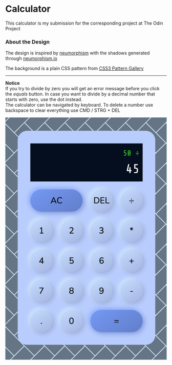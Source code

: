 # Calculator

This calculator is my submission for the corresponding project at The Odin Project

### About the Design
The design is inspired by [neumorphism](https://uxdesign.cc/neumorphism-in-user-interfaces-b47cef3bf3a6) with the 
shadows generated through [neumorphism.io](https://neumorphism.io/)

The background is a plain CSS pattern from [CSS3 Pattern Gallery](https://projects.verou.me/css3patterns/)

----
**Notice** <br>
If you try to divide by zero you will get an error message before you click the *equals* button. In case you want to divide by a decimal number that starts with zero, use the dot instead. 
<br>
The calculator can be navigated by keyboard. To delete a number use backspace to clear everything use CMD / STRG + DEL

![calculator UI](calculator-ui.png)